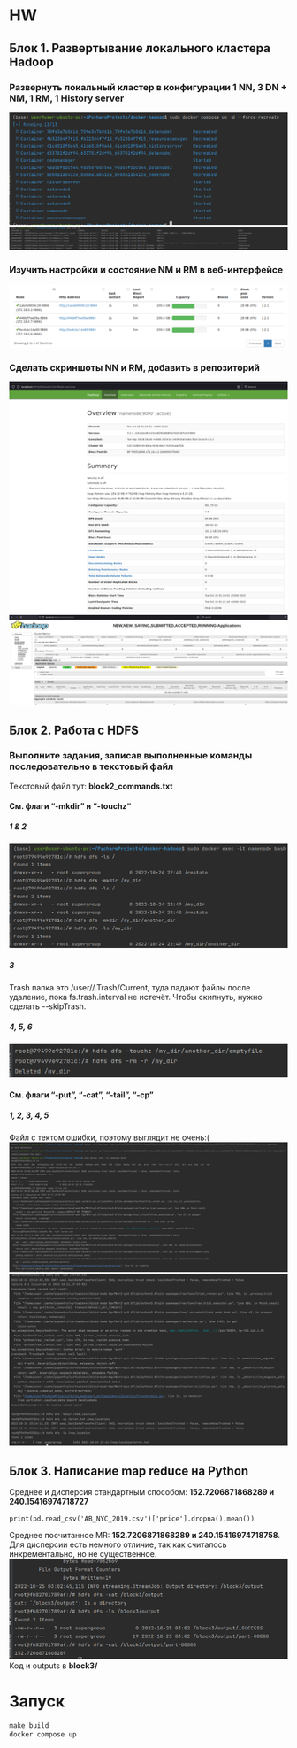 # HW 
## Блок 1. Развертывание локального кластера Hadoop
### Развернуть локальный кластер в конфигурации 1 NN, 3 DN + NM, 1 RM, 1 History server
![img.png](img.png)  
![img_4.png](img_4.png)  
### Изучить настройки и состояние NM и RM в веб-интерфейсе
![img_2.png](img_2.png)  
### Сделать скриншоты NN и RM, добавить в репозиторий
![img_1.png](img_1.png)  
![img_9.png](img_9.png)  
## Блок 2. Работа с HDFS
### Выполните задания, записав выполненные команды последовательно в текстовый файл
Текстовый файл тут: **block2_commands.txt**
#### См. флаги “-mkdir” и “-touchz“  
##### 1 & 2  
![img_5.png](img_5.png)  
##### 3  
Trash папка это /user/<username>/.Trash/Current, туда падают файлы после удаление, 
пока fs.trash.interval не истечёт. Чтобы скипнуть, нужно сделать --skipTrash.
##### 4, 5, 6
![img_6.png](img_6.png)  
#### См. флаги “-put”, “-cat”, “-tail”, “-cp”
##### 1, 2, 3, 4, 5
Файл с тектом ошибки, поэтому выглядит не очень:(
![img_7.png](img_7.png)  
![img_8.png](img_8.png)  
## Блок 3. Написание map reduce на Python
Среднее и дисперсия стандартным способом: **152.7206871868289 и 240.15416974718727**
```
print(pd.read_csv('AB_NYC_2019.csv')['price'].dropna().mean())
```
Среднее посчитанное MR: **152.7206871868289 и 240.15416974718758**. Для дисперсии есть немного отличие, так как 
считалось инкрементально, но не существенное.
![img_10.png](img_10.png)  
Код и outputs в **block3/**

# Запуск
```
make build
docker compose up
```